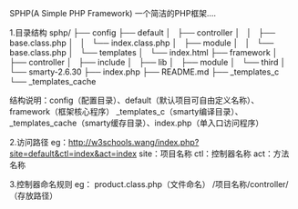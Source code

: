 SPHP(A Simple PHP Framework) 一个简洁的PHP框架....

1.目录结构
sphp/
├── config
├── default
│   ├── controller
│   │   ├── base.class.php
│   │   └── index.class.php
│   ├── module
│   │   └── base.class.php
│   └── templates
│       └── index.html
├── framework
│   ├── controller
│   ├── include
│   ├── lib
│   ├── module
│   └── third
│       └── smarty-2.6.30
├── index.php
├── README.md
├── _templates_c
└── _templates_cache

结构说明：config（配置目录）、default（默认项目可自由定义名称）、framework（框架核心程序）
_templates_c（smarty编译目录）、_templates_cache（smarty缓存目录）、index.php（单入口访问程序）

2.访问路径
eg：http://w3schools.wang/index.php?site=default&ctl=index&act=index
site：项目名称
ctl：控制器名称
act：方法名称


3.控制器命名规则
eg：
product.class.php（文件命名）
/项目名称/controller/ （存放路径）
<?php
class controller_product extends controller_base
{
	public function __construct() {
		parent::__construct()
	}
}

4.模型命名规则
eg：
product.class.php（文件名称）
/项目名称/module/ （存放路径）
<?php
class module_product extends module_base
{
	public function __construct() {
		parent::__construct()
	}
}

5.模板命名规则
模板文件存放路径为：/项目名称/templates/，文件后缀可遵循Smarty或自己设置